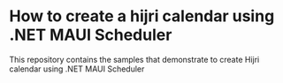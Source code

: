 # How to create a hijri calendar using .NET MAUI Scheduler

This repository contains the samples that demonstrate to create Hijri calendar using .NET MAUI Scheduler
